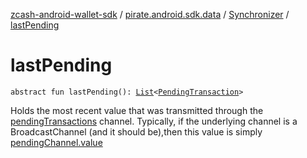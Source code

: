 [zcash-android-wallet-sdk](../../index.md) / [pirate.android.sdk.data](../index.md) / [Synchronizer](index.md) / [lastPending](./last-pending.md)

# lastPending

`abstract fun lastPending(): `[`List`](https://kotlinlang.org/api/latest/jvm/stdlib/kotlin.collections/-list/index.html)`<`[`PendingTransaction`](../../pirate.android.sdk.entity/-pending-transaction/index.md)`>`

Holds the most recent value that was transmitted through the [pendingTransactions](pending-transactions.md) channel. Typically, if the
underlying channel is a BroadcastChannel (and it should be),then this value is simply [pendingChannel.value](#)

